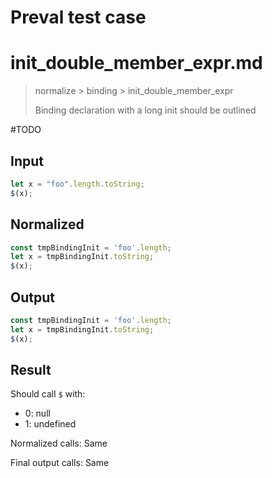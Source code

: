 # Preval test case

# init_double_member_expr.md

> normalize > binding > init_double_member_expr
>
> Binding declaration with a long init should be outlined

#TODO

## Input

`````js filename=intro
let x = "foo".length.toString;
$(x);
`````

## Normalized

`````js filename=intro
const tmpBindingInit = 'foo'.length;
let x = tmpBindingInit.toString;
$(x);
`````

## Output

`````js filename=intro
const tmpBindingInit = 'foo'.length;
let x = tmpBindingInit.toString;
$(x);
`````

## Result

Should call `$` with:
 - 0: null
 - 1: undefined

Normalized calls: Same

Final output calls: Same
